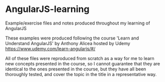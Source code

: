 # AngularJS-learning
Example/exercise files and notes produced throughout my learning of AngularJS

These examples were produced following the course 'Learn and Understand AngularJS' by Anthony Alicea hosted by Udemy 
https://www.udemy.com/learn-angularjs/#/

All of these files were reproduced from scratch as a way for me to learn new concepts presented in the course, so I cannot guarantee that they are identical to the ones presented in the course, but they have all been thoroughly tested, and cover the topic in the title in a representative way.

